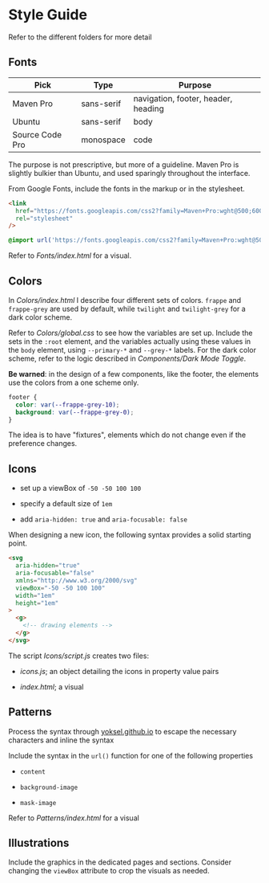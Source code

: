 # Style Guide

Refer to the different folders for more detail

## Fonts

| Pick            | Type       | Purpose                             |
| --------------- | ---------- | ----------------------------------- |
| Maven Pro       | sans-serif | navigation, footer, header, heading |
| Ubuntu          | sans-serif | body                                |
| Source Code Pro | monospace  | code                                |

The purpose is not prescriptive, but more of a guideline. Maven Pro is slightly bulkier than Ubuntu, and used sparingly throughout the interface.

From Google Fonts, include the fonts in the markup or in the stylesheet.

```html
<link
  href="https://fonts.googleapis.com/css2?family=Maven+Pro:wght@500;600;700&family=Source+Code+Pro&family=Ubuntu:ital,wght@0,400;0,700;1,400;1,700&display=swap"
  rel="stylesheet"
/>
```

```css
@import url('https://fonts.googleapis.com/css2?family=Maven+Pro:wght@500;600;700&family=Source+Code+Pro&family=Ubuntu:ital,wght@0,400;0,700;1,400;1,700&display=swap');
```

Refer to _Fonts/index.html_ for a visual.

## Colors

In _Colors/index.html_ I describe four different sets of colors. `frappe` and `frappe-grey` are used by default, while `twilight` and `twilight-grey` for a dark color scheme.

Refer to _Colors/global.css_ to see how the variables are set up. Include the sets in the `:root` element, and the variables actually using these values in the `body` element, using `--primary-*` and `--grey-*` labels. For the dark color scheme, refer to the logic described in _Components/Dark Mode Toggle_.

**Be warned**: in the design of a few components, like the footer, the elements use the colors from a one scheme only.

```css
footer {
  color: var(--frappe-grey-10);
  background: var(--frappe-grey-0);
}
```

The idea is to have "fixtures", elements which do not change even if the preference changes.

## Icons

- set up a viewBox of `-50 -50 100 100`

- specify a default size of `1em`

- add `aria-hidden: true` and `aria-focusable: false`

When designing a new icon, the following syntax provides a solid starting point.

```html
<svg
  aria-hidden="true"
  aria-focusable="false"
  xmlns="http://www.w3.org/2000/svg"
  viewBox="-50 -50 100 100"
  width="1em"
  height="1em"
>
  <g>
    <!-- drawing elements -->
  </g>
</svg>
```

The script _Icons/script.js_ creates two files:

- _icons.js_; an object detailing the icons in property value pairs

- _index.html_; a visual

## Patterns

Process the syntax through [yoksel.github.io](http://yoksel.github.io/url-encoder/) to escape the necessary characters and inline the syntax

Include the syntax in the `url()` function for one of the following properties

- `content`

- `background-image`

- `mask-image`

Refer to _Patterns/index.html_ for a visual

## Illustrations

Include the graphics in the dedicated pages and sections. Consider changing the `viewBox` attribute to crop the visuals as needed.
